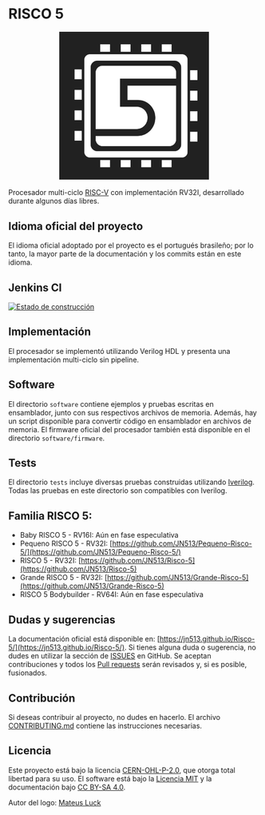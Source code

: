 # RISCO 5

<p align="center">
<img src="docs/docs/imgs/risco5.jpeg" alt="Logo del procesador" width="300px">
</p>

Procesador multi-ciclo [RISC-V](https://riscv.org/) con implementación RV32I, desarrollado durante algunos días libres.

## Idioma oficial del proyecto

El idioma oficial adoptado por el proyecto es el portugués brasileño; por lo tanto, la mayor parte de la documentación y los commits están en este idioma.

## Jenkins CI

[![Estado de construcción](https://lampiao.ic.unicamp.br/jenkins/buildStatus/icon?job=Risco_5)](https://lampiao.ic.unicamp.br/jenkins/blue/organizations/jenkins/Risco_5/activity)

## Implementación

El procesador se implementó utilizando Verilog HDL y presenta una implementación multi-ciclo sin pipeline.

## Software

El directorio `software` contiene ejemplos y pruebas escritas en ensamblador, junto con sus respectivos archivos de memoria. Además, hay un script disponible para convertir código en ensamblador en archivos de memoria. El firmware oficial del procesador también está disponible en el directorio `software/firmware`.

## Tests

El directorio `tests` incluye diversas pruebas construidas utilizando [Iverilog](https://steveicarus.github.io/iverilog/). Todas las pruebas en este directorio son compatibles con Iverilog.

## Familia RISCO 5:

- Baby RISCO 5 - RV16I: Aún en fase especulativa
- Pequeno RISCO 5 - RV32I: [https://github.com/JN513/Pequeno-Risco-5/](https://github.com/JN513/Pequeno-Risco-5/)
- RISCO 5 - RV32I: [https://github.com/JN513/Risco-5](https://github.com/JN513/Risco-5)
- Grande RISCO 5 - RV32I: [https://github.com/JN513/Grande-Risco-5](https://github.com/JN513/Grande-Risco-5)
- RISCO 5 Bodybuilder - RV64I: Aún en fase especulativa

## Dudas y sugerencias

La documentación oficial está disponible en: [https://jn513.github.io/Risco-5/](https://jn513.github.io/Risco-5/). Si tienes alguna duda o sugerencia, no dudes en utilizar la sección de [ISSUES](https://github.com/JN513/Risco-5/issues) en GitHub. Se aceptan contribuciones y todos los [Pull requests](https://github.com/JN513/Risco-5/pulls) serán revisados y, si es posible, fusionados.

## Contribución

Si deseas contribuir al proyecto, no dudes en hacerlo. El archivo [CONTRIBUTING.md](https://github.com/JN513/Risco-5/blob/main/CONTRIBUTING.md) contiene las instrucciones necesarias.

## Licencia

Este proyecto está bajo la licencia [CERN-OHL-P-2.0](https://github.com/JN513/Risco-5/blob/main/LICENSE), que otorga total libertad para su uso. El software está bajo la [Licencia MIT](https://github.com/JN513/Risco-5/blob/main/LICENSE-MIT) y la documentación bajo [CC BY-SA 4.0](https://github.com/JN513/Risco-5/blob/main/LICENSE-CC).

Autor del logo: [Mateus Luck](https://www.instagram.com/mateusluck/)